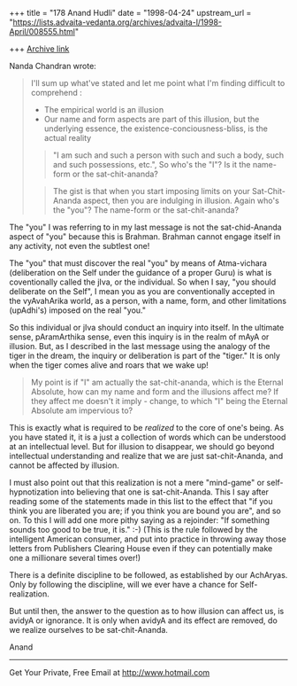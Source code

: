 +++
title = "178 Anand Hudli"
date = "1998-04-24"
upstream_url = "https://lists.advaita-vedanta.org/archives/advaita-l/1998-April/008555.html"

+++
[Archive link](https://lists.advaita-vedanta.org/archives/advaita-l/1998-April/008555.html)

 Nanda Chandran wrote:

>I'll sum up what've stated and let me point what I'm finding difficult
>to comprehend :
>
>- The empirical world is an illusion
>- Our name and form aspects are part of this illusion, but the
>underlying essence, the existence-conciousness-bliss, is the actual
>reality
>
>>"I am such and such a person with such and such a body, such and such
>>possessions, etc.",
>So who's the "I"? Is it the name-form or the sat-chit-ananda?
>
>>The gist is that when you start imposing limits on your
Sat-Chit-Ananda
>>aspect, then you are indulging in illusion.
>Again who's the "you"? The name-form or the sat-chit-ananda?
>


 The "you" I was referring to in my last message is not the
 sat-chid-Ananda aspect of "you" because this is Brahman. Brahman
 cannot engage itself in any activity, not even the subtlest one!

 The "you" that must discover the real "you" by means of Atma-vichara
 (deliberation on the Self under the guidance of a proper Guru) is
 what is coventionally called the jIva, or the individual. So when I
 say, "you should deliberate on the Self", I mean you as you are
 conventionally accepted in the vyAvahArika world, as a person, with
 a name, form, and other limitations (upAdhi's) imposed on the
 real "you."

 So this individual or jIva should conduct an inquiry into itself.
 In the ultimate sense, pAramArthika sense, even this inquiry is
 in the realm of mAyA or illusion. But, as I described in the last
 message using the analogy of the tiger in the dream, the inquiry or
 deliberation is part of the "tiger." It is only when the tiger
 comes alive and roars that we wake up!

>My point is if "I" am actually the sat-chit-ananda, which is the
Eternal
>Absolute, how can my name and form and the illusions affect me? If they
>affect me doesn't it imply - change, to which "I" being the Eternal
>Absolute am impervious to?

 This is exactly what is required to be _realized_ to the core of
 one's being. As you have stated it, it is a just a collection of
 words which can be understood at an intellectual level. But for
 illusion to disappear, we should go beyond intellectual understanding
 and realize that we are just sat-chit-Ananda, and cannot be
 affected by illusion.

 I must also point out that this realization
 is not a mere "mind-game" or self-hypnotization into believing that
 one is sat-chit-Ananda. This I say after reading some of the
 statements made in this list to the effect that "if you think you
 are liberated you are; if you think you are bound you are", and so
 on. To this I will add one more pithy saying as a rejoinder:
 "If something sounds too good to be true, it is." :-) (This is
 the rule followed by the intelligent American consumer, and
 put into practice in throwing away those letters from Publishers
 Clearing House even if they can potentially make one a millionare
 several times over!)

 There is a definite discipline to be followed, as established
 by our AchAryas. Only by following the discipline, will we ever have
 a chance for Self-realization.

 But until then, the answer to the question as to how illusion can
 affect us, is avidyA or ignorance. It is only when avidyA and its
 effect are removed, do we realize ourselves to be sat-chit-Ananda.

 Anand





______________________________________________________
Get Your Private, Free Email at http://www.hotmail.com

